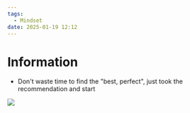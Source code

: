 ```yaml
---
tags:
  - Mindset
date: 2025-01-19 12:12
---
```


# Information

- Don't waste time to find the "best, perfect", just took the recommendation and start

![](https://p16-va.lemon8cdn.com/tos-maliva-v-ac5634-us/oUEdIAgA2YwzB9ByZiCQfnsX8A16viAoElrFBm~tplv-tej9nj120t-origin.webp)